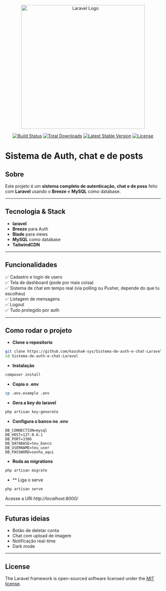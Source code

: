 <p align="center"><a href="https://laravel.com" target="_blank"><img src="https://raw.githubusercontent.com/laravel/art/master/logo-lockup/5%20SVG/2%20CMYK/1%20Full%20Color/laravel-logolockup-cmyk-red.svg" width="400" alt="Laravel Logo"></a></p>

<p align="center">
<a href="https://github.com/laravel/framework/actions"><img src="https://github.com/laravel/framework/workflows/tests/badge.svg" alt="Build Status"></a>
<a href="https://packagist.org/packages/laravel/framework"><img src="https://img.shields.io/packagist/dt/laravel/framework" alt="Total Downloads"></a>
<a href="https://packagist.org/packages/laravel/framework"><img src="https://img.shields.io/packagist/v/laravel/framework" alt="Latest Stable Version"></a>
<a href="https://packagist.org/packages/laravel/framework"><img src="https://img.shields.io/packagist/l/laravel/framework" alt="License"></a>
</p>



# Sistema de Auth, chat e de posts

## Sobre
Este projeto é um **sistema completo de autenticação, chat e de poss** feito com **Laravel** usando o **Breeze** e **MySQL** como database.

---

## Tecnologia & Stack 
- **laravel** 
- **Breeze** para Auth 
- **Blade** para views
- **MySQL** como database 
- **TailwindCDN** 

---

## Funcionalidades
✅ Cadastro e login de users  
✅ Tela de dashboard (pode por mais coisa)  
✅ Sistema de chat em tempo real (via polling ou Pusher, depende do que tu escolheu)  
✅ Listagem de mensagens  
✅ Logout  
✅ Tudo protegido por auth

---

## Como rodar o projeto 

- **Clone o repositorio**
```bash 
git clone https://github.com/kazuha4-sys/Sistema-de-auth-e-chat-Laravel.git
cd Sistema-de-auth-e-chat-Laravel
```

- **Instalação**
```bash 
composer install
```

- **Copia o .env**
```bash
cp .env.example .env
```

- **Gera a key do laravel**
```bash
php artisan key:generate
```

- **Configura o banco no .env**
```env
DB_CONNECTION=mysql
DB_HOST=127.0.0.1
DB_PORT=3306
DB_DATABASE=teu_banco
DB_USERNAME=teu_user
DB_PASSWORD=senha_aqui
```

- **Roda as migrations**
```bash 
php artisan migrate
```
- ** Liga o serve
```bash 
php artisan serve
```
Acesse a URl *http://localhost:8000/*

---

## Futuras ideias

- Botão de deletar conta
- Chat com upload de imagem
- Notificação real-time
- Dark mode

---

## License

The Laravel framework is open-sourced software licensed under the [MIT license](https://opensource.org/licenses/MIT).
